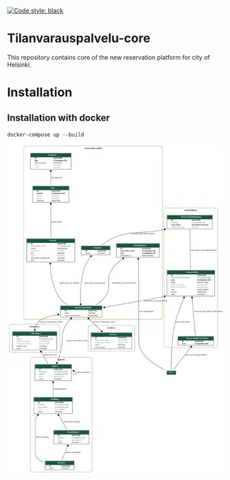 [![Code style: black](https://img.shields.io/badge/code%20style-black-000000.svg)](https://github.com/psf/black)


Tilanvarauspalvelu-core
===================
This repository contains core of the new reservation platform for city of Helsinki.

# Installation

## Installation with docker

`docker-compose up --build`

![Tietokantakuvaus](tilanvarauspalvelu_visualized.png)